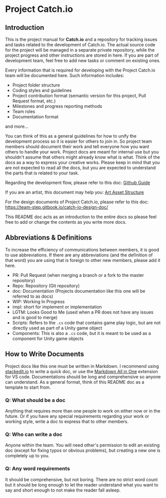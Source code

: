 # Project Catch.io

## Introduction

This is the project manual for **Catch.io** and a repository for tracking issues and tasks related to the development of Catch.io.
The actual source code for the project will be managed in a separate private repository, while the project progress and other instructions are stored in here.
If you are part of development team, feel free to add new tasks or comment on existing ones.

Every information that is required for developing with the Project Catch.io team will be documented here.
Such information includes:

- Project folder structure
- Coding styles and guidelines
- Project contribution format (semantic version for this project, Pull
  Request format, etc.)
- Milestones and progress reporting methods
- Team roles
- Documentation format

and more...

You can think of this as a general guidelines for how to unify the development process so it is easier for others to join in. So project team members should document their work and tell everyone how you want others to handle your work. Project docs are meant for internal use but you shouldn't assume that others might already know what is what. Think of the docs as a way to express your creative works.
Please keep in mind that you are not expected to read all the docs, but you are expected to understand the parts that is related to your task.

Regarding the development flow, please refer to this doc: [Github Guide](OrganizationManuals/GithubGuide.md)

If you are an artist, this document may help you: [Art Asset Structure](ArtAssetStructure.md)

For the design documents of Project Catch.io, please refer to this doc: <https://team-step.gitbook.io/catch-io-design-doc/>

This README doc acts as an introduction to the entire docs so please feel free to add or change the contents as you write more docs.

## Abbreviations & Definitions

To increase the efficiency of communications between members, it is good to use abbreviations. If there are any abbreviations (and the definition of that word) you are using that is foreign to other new members, please add it here.

- PR: Pull Request (when merging a branch or a fork to the master
  repository)
- Repo: Repository (Git repository)
- doc: Documentation (Projects documentation like this one will be referred to as docs)
- WIP: Working In Progress
- impl: short for implement or implementation
- LGTM: Looks Good to Me (used when a PR does not have any issues and is good to merge)
- Scripts: Refers to the `.cs` code that contains game play logic, but are not directly used as part of a Unity game object
- Components: This is also a `.cs` code, but it is meant to be used as a component for Unity game objects

## How to Write Documents

Project docs like this one must be written in Markdown. I recommend using [stackedit.io](https://stackedit.io) to write a quick doc, or use the [Markdown All in One](https://marketplace.visualstudio.com/items?itemName=yzhang.markdown-all-in-one) extension for VS code. Documentations should be long and comprehensive so anyone can understand.
As a general format, think of this README doc as a template to start from.

### Q: What should be a doc

Anything that requires more than one people to work on either now or in the future. Or if you have any special requirements regarding your work or working style, write a doc to express that to other members.

### Q: Who can write a doc

Anyone within the team. You will need other's permission to edit an existing doc (except for fixing typos or obvious problems), but creating a new one is completely up to you.

### Q: Any word requirements

It should be comprehensive, but not boring. There are no strict word count but it should be long enough to let the reader understand what you want to say and short enough to not make the reader fall asleep.
